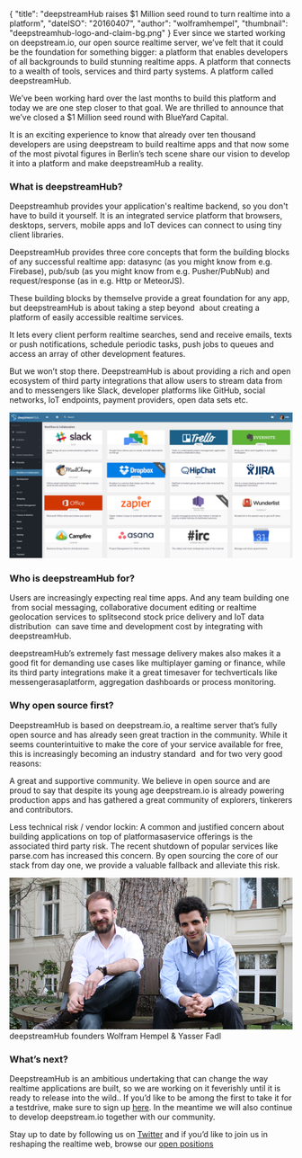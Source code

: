 {
    "title": "deepstreamHub raises $1 Million seed round to turn realtime into a platform",
    "dateISO": "20160407",
    "author": "wolframhempel",
    "thumbnail": "deepstreamhub-logo-and-claim-bg.png"
}
Ever since we started working on deepstream.io, our open source realtime server, we’ve felt that it could be the foundation for something bigger: a platform that enables developers of all backgrounds to build stunning realtime apps. A platform that connects to a wealth of tools, services and third party systems. A platform called deepstreamHub.

We’ve been working hard over the last months to build this platform and today we are one step closer to that goal. We are thrilled to announce that we’ve closed a $1 Million seed round with BlueYard Capital.

It is an exciting experience to know that already over ten thousand developers are using deepstream to build realtime apps and that now some of the most pivotal figures in Berlin’s tech scene share our vision to develop it into a platform and make deepstreamHub a reality.

### What is deepstreamHub?

Deepstreamhub provides your application's realtime backend, so you don't have to build it yourself. It is an integrated service platform that browsers, desktops, servers, mobile apps and IoT devices can connect to using tiny client libraries.

DeepstreamHub provides three core concepts that form the building blocks of any successful realtime app: data­sync (as you might know from e.g. Firebase), pub/sub (as you might know from e.g. Pusher/PubNub) and request/response (as in e.g. Http or MeteorJS).

These building blocks by themselve provide a great foundation for any app, but deepstreamHub is about taking a step beyond ­ about creating a platform of easily accessible realtime services.

It lets every client perform realtime searches, send and receive emails, texts or push notifications, schedule periodic tasks, push jobs to queues and access an array of other development features.

But we won’t stop there. DeepstreamHub is about providing a rich and open ecosystem of third party integrations that allow users to stream data from and to messengers like Slack, developer platforms like GitHub, social networks, IoT endpoints, payment providers, open data sets etc.

![deepstreamHub dashboard](dshub-select-channel.png)

### Who is deepstreamHub for?

Users are increasingly expecting real time apps. And any team building one ­ from social messaging, collaborative document editing or realtime geolocation services to split­second stock price delivery and IoT data distribution ­ can save time and development cost by integrating with  deepstreamHub.

deepstreamHub’s extremely fast message delivery makes also makes it a good fit for demanding use cases like multiplayer gaming or finance, while its third party integrations make it a great time­saver for tech­verticals like messenger­as­a­platform, aggregation dashboards or process monitoring.

### Why open source first?

DeepstreamHub is based on deepstream.io, a realtime server that’s fully open source and has already seen great traction in the community. While it seems counterintuitive to make the core of your service available for free, this is increasingly becoming an industry standard ­ and for two very good reasons:

A great and supportive community. We believe in open source and are proud to say that despite its young age deepstream.io is already powering production apps and has gathered a great community of explorers, tinkerers and contributors.

Less technical risk / vendor lock­in: A common and justified concern about building applications on top of platform­as­a­service offerings is the associated third party risk. The recent shut­down of popular services like parse.com has increased this concern. By open sourcing the core of our stack from day one, we provide a valuable fallback and alleviate this risk.

<div class="img-box">
    <img src="founders-01.png" alt="DeepstreamHub Founders" />
    <label>deepstreamHub founders Wolfram Hempel &amp; Yasser Fadl</label>
</div>

### What’s next?

DeepstreamHub is an ambitious undertaking that can change the way realtime applications are built, so we are working on it feverishly until it is ready to release into the wild.. If you’d like to be among the first to take it for a test­drive, make sure to sign up [here](https://deepstreamhub.com/#newsletter). In the meantime we will also continue to develop deepstream.io together with our community.

Stay up to date by following us on [Twitter](https://twitter.com/deepstreamIO) and if you’d like to join us in reshaping the realtime web, browse our [open positions](https://deepstreamhub.com/careers/)

